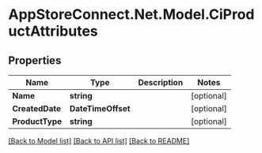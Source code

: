 # AppStoreConnect.Net.Model.CiProductAttributes

## Properties

Name | Type | Description | Notes
------------ | ------------- | ------------- | -------------
**Name** | **string** |  | [optional] 
**CreatedDate** | **DateTimeOffset** |  | [optional] 
**ProductType** | **string** |  | [optional] 

[[Back to Model list]](../README.md#documentation-for-models) [[Back to API list]](../README.md#documentation-for-api-endpoints) [[Back to README]](../README.md)


